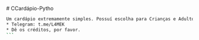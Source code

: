 #​ CCardápio-Pytho

```sh
Um cardápio extremamente simples. Possuí escolha para Crianças e Adultos.
*​ Telegram: t.me/L4MEK 
*​ Dê os créditos, por favor. 
​```
